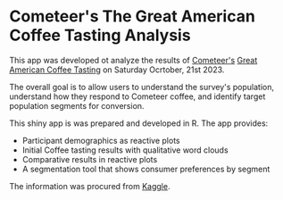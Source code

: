 # Cometeer's The Great American Coffee Tasting Analysis

This app was developed ot analyze the results of [Cometeer's](https://cometeer.com) [Great American Coffee Tasting](https://cometeer.com/pages/the-great-american-coffee-taste-test) on Saturday Ocrtober, 21st 2023. 

The overall goal is to allow users to understand the survey's population, understand how they respond to Cometeer coffee, and identify target population segments for conversion.

This shiny app is was prepared and developed in R. The app provides:
- Participant demographics as reactive plots
- Initial Coffee tasting results with qualitative word clouds
- Comparative results in reactive plots
- A segmentation tool that shows consumer preferences by segment

The information was procured from [Kaggle](https://www.kaggle.com/datasets/joebeachcapital/coffee-taste-test/data). 
